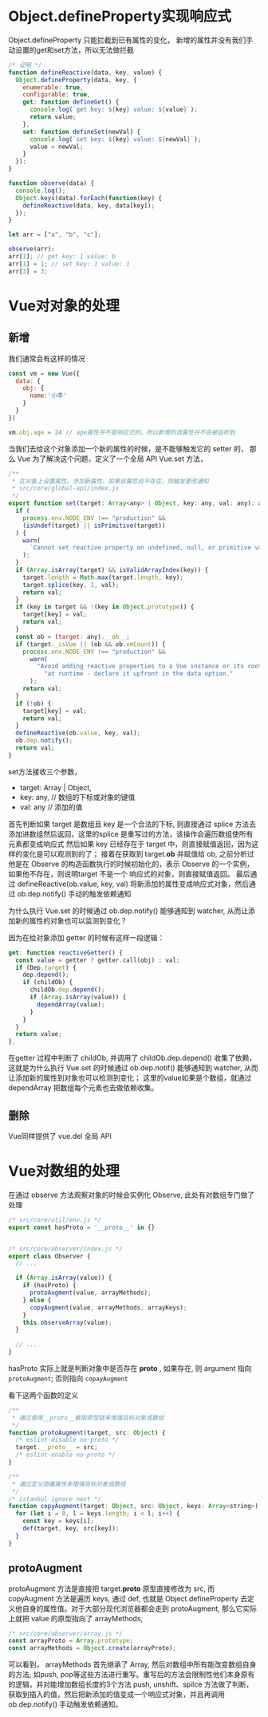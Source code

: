 # Object.defineProperty实现响应式

Object.defineProperty 只能拦截到已有属性的变化，
新增的属性并没有我们手动设置的get和set方法，所以无法做拦截

```js
/* 证明 */
function defineReactive(data, key, value) {
  Object.defineProperty(data, key, {
    enumerable: true,
    configurable: true,
    get: function defineGet() {
      console.log(`get key: ${key} value: ${value}`);
      return value;
    },
    set: function defineSet(newVal) {
      console.log(`set key: ${key} value: ${newVal}`);
      value = newVal;
    }
  });
}

function observe(data) {
  console.log();
  Object.keys(data).forEach(function(key) {
    defineReactive(data, key, data[key]);
  });
}

let arr = ["a", "b", "c"];

observe(arr);
arr[1]; // get key: 1 value: b
arr[1] = 1; // set key: 1 value: 1
arr[3] = 3; 
```


# Vue对对象的处理

## 新增
我们通常会有这样的情况

```js
const vm = new Vue({
  data: {
    obj: {
      name:'小李'
    }
  }
})

vm.obj.age = 24 // age属性并不是响应式的，所以新增的该属性并不会被监听到
```

当我们去给这个对象添加一个新的属性的时候，是不能够触发它的 setter 的，
那么 Vue 为了解决这个问题，定义了一个全局 API Vue.set 方法，


```js
/**
 * 在对象上设置属性。添加新属性，如果该属性尚不存在，则触发更改通知
 * src/core/global-api/index.js
 */
export function set(target: Array<any> | Object, key: any, val: any): any {
  if (
    process.env.NODE_ENV !== "production" &&
    (isUndef(target) || isPrimitive(target))
  ) {
    warn(
      `Cannot set reactive property on undefined, null, or primitive value: ${(target: any)}`
    );
  }
  if (Array.isArray(target) && isValidArrayIndex(key)) {
    target.length = Math.max(target.length, key);
    target.splice(key, 1, val);
    return val;
  }
  if (key in target && !(key in Object.prototype)) {
    target[key] = val;
    return val;
  }
  const ob = (target: any).__ob__;
  if (target._isVue || (ob && ob.vmCount)) {
    process.env.NODE_ENV !== "production" &&
      warn(
        "Avoid adding reactive properties to a Vue instance or its root $data " +
          "at runtime - declare it upfront in the data option."
      );
    return val;
  }
  if (!ob) {
    target[key] = val;
    return val;
  }
  defineReactive(ob.value, key, val);
  ob.dep.notify();
  return val;
}
```
set方法接收三个参数，
- target: Array<any> | Object, 
- key: any, // 数组的下标或对象的键值
- val: any // 添加的值

首先判断如果 target 是数组且 key 是一个合法的下标, 则直接通过 splice 方法去添加进数组然后返回，这里的splice 是重写过的方法，该操作会遍历数组使所有元素都变成响应式
然后如果 key 已经存在于 target 中，则直接赋值返回，因为这样的变化是可以观测到的了；
接着在获取到 target.__ob__ 并赋值给 ob, 之前分析过他是在 Observe 的构造函数执行的时候初始化的，表示 Observe 的一个实例，如果他不存在，则说明target 不是一个 响应式的对象，则直接赋值返回。
最后通过 defineReactive(ob.value, key, val) 将新添加的属性变成响应式对象，然后通过 ob.dep.notify() 手动的触发依赖通知


为什么执行 Vue.set 的时候通过 ob.dep.notify() 能够通知到 watcher, 从而让添加新的属性的对象也可以监测到变化？

因为在给对象添加 getter 的时候有这样一段逻辑：

```js
get: function reactiveGetter() {
  const value = getter ? getter.call(obj) : val;
  if (Dep.target) {
    dep.depend();
    if (childOb) {
      childOb.dep.depend();
      if (Array.isArray(value)) {
        dependArray(value);
      }
    }
  }
  return value;
},
```
在getter 过程中判断了 childOb, 并调用了 childOb.dep.depend() 收集了依赖，这就是为什么执行 Vue.set 的时候通过 ob.dep.notif() 能够通知到 watcher, 从而让添加新的属性到对象也可以检测到变化；
这里的value如果是个数组，就通过 dependArray 把数组每个元素也去做依赖收集。


## 删除

Vue同样提供了 vue.del 全局 API 



# Vue对数组的处理

在通过 observe 方法观察对象的时候会实例化 Observe, 此处有对数组专门做了处理

```js
/* src/core/util/env.js */
export const hasProto = '__proto__' in {}


/* src/core/observer/index.js */
export class Observer {
  // ...

  if (Array.isArray(value)) {
    if (hasProto) {
      protoAugment(value, arrayMethods);
    } else {
      copyAugment(value, arrayMethods, arrayKeys);
    }
    this.observeArray(value);
  }
  
  // ...
}
```

hasProto 实际上就是判断对象中是否存在 __proto__ , 
如果存在, 则 argument 指向 `protoAugment`;
否则指向 `copayAugment`


看下这两个函数的定义


```js
/**
 * 通过使用__proto__截取原型链来增强目标对象或数组
 */
function protoAugment(target, src: Object) {
  /* eslint-disable no-proto */
  target.__proto__ = src;
  /* eslint-enable no-proto */
}

/**
 * 通过定义隐藏属性来增强目标对象或数组
 */
/* istanbul ignore next */
function copyAugment(target: Object, src: Object, keys: Array<string>) {
  for (let i = 0, l = keys.length; i < l; i++) {
    const key = keys[i];
    def(target, key, src[key]);
  }
}

```

## protoAugment 

protoAugment 方法是直接把 target.__proto__ 原型直接修改为 src, 而copyAugment 方法是遍历 keys, 通过 def, 也就是 Object.defineProperty 去定义他自身的属性值。对于大部分现代浏览器都会走到 protoAugment, 那么它实际上就把 value 的原型指向了 arrayMethods, 

```js
/* src/core/observer/array.js */
const arrayProto = Array.prototype;
const arrayMethods = Object.create(arrayProto);
```

可以看到， arrayMethods 首先继承了 Array, 然后对数组中所有能改变数组自身的方法, 如push, pop等这些方法进行重写。重写后的方法会限制性他们本身原有的逻辑，并对能增加数组长度的3个方法 push, unshift、spilce 方法做了判断，获取到插入的值，然后把新添加的值变成一个响应式对象，并且再调用 ob.dep.notify() 手动触发依赖通知。 

